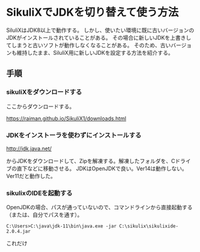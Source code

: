 # SikuliXでJDKを切り替えて使う方法
SiluliXはJDK8以上で動作する。
しかし、使いたい環境に既に古いバージョンのJDKがインストールされていることがある。
その場合に新しいJDKを上書きしてしまうと古いソフトが動作しなくなることがある。
そのため、古いバージョンも維持したまま、SiluliX用に新しいJDKを設定する方法を紹介する。

## 手順

### sikuliXをダウンロードする

ここからダウンロードする。

https://raiman.github.io/SikuliX1/downloads.html


### JDKをインストーラを使わずにインストールする

http://jdk.java.net/

からJDKをダウンロードして、Zipを解凍する。解凍したフォルダを、Cドライブの直下などに移動させる。
JDKはOpenJDKで良い。Ver14は動作しない。Ver11だと動作した。

### sikulixのIDEを起動する

OpenJDKの場合、パスが通っていないので、コマンドラインから直接起動する（または、自分でパスを通す）。

`C:\Users>C:\java\jdk-11\bin\java.exe -jar C:\sikulix\sikulixide-2.0.4.jar`

これだけ
